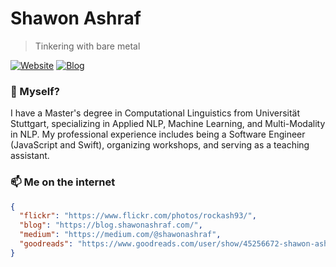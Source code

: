 # Shawon Ashraf
> Tinkering with bare metal


[![Website](https://img.shields.io/badge/--website?label=Website&logo=safari&style=social)](https://shawonashraf.com)
[![Blog](https://img.shields.io/badge/--blog?label=Blog&logo=blog&style=social)](https://blog.shawonashraf.com/)


### 🤔 Myself?
I have a Master's degree in Computational Linguistics from Universität Stuttgart, specializing in Applied NLP, Machine Learning, and Multi-Modality in NLP.  My professional experience includes being a Software Engineer (JavaScript and Swift), organizing workshops, and serving as a teaching assistant. 


### 📫 Me on the internet
```json
{
  "flickr": "https://www.flickr.com/photos/rockash93/",
  "blog": "https://blog.shawonashraf.com/",
  "medium": "https://medium.com/@shawonashraf",
  "goodreads": "https://www.goodreads.com/user/show/45256672-shawon-ashraf"
}
```

